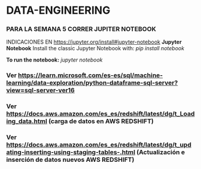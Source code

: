 # DATA-ENGINEERING
### PARA LA SEMANA 5 CORRER JUPITER NOTEBOOK
INDICACIONES  EN https://jupyter.org/install#jupyter-notebook
__Jupyter Notebook__
Install the classic Jupyter Notebook with:
*pip install notebook*

__To run the notebook:__
*jupyter notebook*

### Ver https://learn.microsoft.com/es-es/sql/machine-learning/data-exploration/python-dataframe-sql-server?view=sql-server-ver16
### Ver https://docs.aws.amazon.com/es_es/redshift/latest/dg/t_Loading_data.html (carga de datos en AWS REDSHIFT)
### Ver https://docs.aws.amazon.com/es_es/redshift/latest/dg/t_updating-inserting-using-staging-tables-.html (Actualización e inserción de datos nuevos AWS REDSHIFT)
